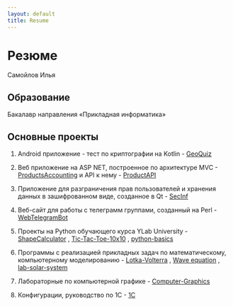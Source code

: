 ```yaml
---
layout: default
title: Resume
---
```


# Резюме

Самойлов Илья


## Образование

Бакалавр направления «Прикладная информатика»


## Основные проекты

1. Android приложение - тест по криптографии на Kotlin - [GeoQuiz](https://github.com/smylebifa/GeoQuiz)

2. Веб приложение на ASP NET, построенное по архитектуре MVC - [ProductsAccounting](https://github.com/smylebifa/ProductsAccounting) и API к нему - [ProductAPI](https://github.com/smylebifa/ProductAPI)

3. Приложение для разграничения прав пользователей и хранения данных в зашифрованном виде, созданное в Qt - [SecInf](https://github.com/smylebifa/SecInf2)

3. Веб-сайт для работы с телеграмм группами, созданный на Perl - [WebTelegramBot](https://github.com/smylebifa/WebTelegramBot)

5. Проекты на Python обучающего курса YLab University - [ShapeCalculator](https://github.com/smylebifa/ShapeCalculator) , [Tic-Tac-Toe-10x10](https://github.com/smylebifa/Tic-Tac-Toe-10x10) , [python-basics](https://github.com/smylebifa/python-basics)

6. Программы с реализацией прикладных задач по математическому, компьютерному моделированию - [Lotka-Volterra](https://github.com/smylebifa/Lotka-Volterra) , [Wave equation](https://github.com/smylebifa/Wave-equation) , [lab-solar-system](https://github.com/smylebifa/lab-solar-system)

7. Лабораторные по компьютерной графике - [Computer-Graphics](https://github.com/smylebifa/Computer-Graphics)

8. Конфигурации, руководство по 1C - [1C](https://github.com/smylebifa/1C)